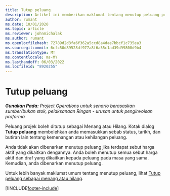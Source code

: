 ```yaml
---
title: Tutup peluang
description: Artikel ini memberikan maklumat tentang menutup peluang projek.
author: rumant
ms.date: 10/01/2020
ms.topic: article
ms.reviewer: johnmichalak
ms.author: rumant
ms.openlocfilehash: 72789d2d3fa6f362a5ccd8a4dae7bbcf1c735ea3
ms.sourcegitcommit: 6cfc50d89528df977a8f6a55c1ad39d99800d9b4
ms.translationtype: MT
ms.contentlocale: ms-MY
ms.lasthandoff: 06/03/2022
ms.locfileid: "8920255"
---
```

# <a name="close-an-opportunity"></a>Tutup peluang

_**Gunakan Pada:** Project Operations untuk senario berasaskan sumber/bukan stok, pelaksanaan Ringan - urusan untuk penginvoisan proforma_

Peluang projek boleh ditutup sebagai Menang atau Hilang. Kotak dialog **Tutup peluang** membolehkan anda memasukkan sebab status, tarikh, dan butiran lain tentang kemenangan atau kehilangan peluang.

Anda tidak akan dibenarkan menutup peluang jika terdapat sebut harga aktif yang dikaitkan dengannya. Anda boleh menutup semua sebut harga aktif dan draf yang dikaitkan kepada peluang pada masa yang sama. Kemudian, anda dibenarkan menutup peluang.

Untuk lebih banyak maklumat umum tentang menutup peluang, lihat [Tutup peluang sebagai menang atau hilang](/dynamics365/sales-enterprise/close-opportunity-won-lost-sales).


[!INCLUDE[footer-include](../includes/footer-banner.md)]
